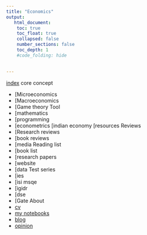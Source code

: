 ```yaml
---
title: "Economics"
output:
   html_document:
    toc: true
    toc_float: true
    collapsed: false
    number_sections: false
    toc_depth: 1
    #code_folding: hide
    

---
```


[index]()
core concept
   - [Microeconomics
   - [Macroeconomics
   - [Game theory
Tool 
   - [mathematics
   - [programming
   - [econometrics
[indian economy
[resources
Reviews
   - [Research reviews
   - [book reviews
   - [media
Reading list
   - [book list
   - [research papers
   - [website
   - [data
Test series
   - [ies
   - [isi msqe
   - [igidr
   - [dse
   - [Gate
About
   - [cv](about-cv.html)
   - [my notebooks](my-notebooks.html)
   - [blog](about-blogs.html)
   - [opinion](about-opinion.html)
